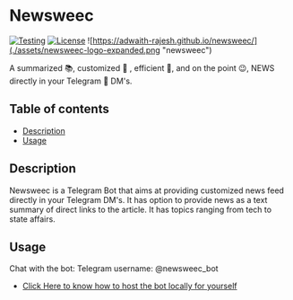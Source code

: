 # Newsweec
[![Testing](https://img.shields.io/github/workflow/status/Adwaith-Rajesh/newsweec/Testing?label=Testing&style=for-the-badge)](https://github.com/Adwaith-Rajesh/newsweec/actions/workflows/test.yml)
[![License](https://img.shields.io/github/license/Adwaith-Rajesh/newsweec?logoColor=brightgreen&style=for-the-badge)](./LICENSE)
![https://adwaith-rajesh.github.io/newsweec/](./assets/newsweec-logo-expanded.png "newsweec")

A summarized 📚, customized 🛃 , efficient 💪, and on the point 😉, NEWS directly in your Telegram 📱 DM's.

## Table of contents
 - [Description](#description)
 - [Usage](#usage)


## Description
Newsweec is a Telegram Bot that aims at providing customized news feed directly in your Telegram DM's. It has option to provide news as a text summary of direct links to the article. It has topics ranging from tech to state affairs.

## Usage

Chat with the bot: Telegram username: @newsweec_bot

- [Click Here to know how to host the bot locally for yourself](https://adwaith-rajesh.github.io/newsweec/docs/self-host)
